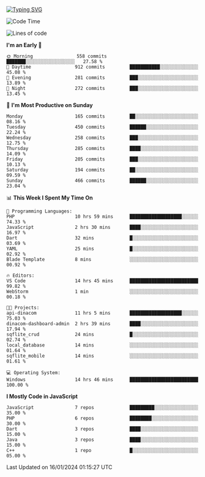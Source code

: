 [![Typing SVG](https://readme-typing-svg.herokuapp.com?font=Fira+Code&pause=1000&color=F7F7F7&random=false&width=435&lines=Hi+%F0%9F%91%8B%2C+I'm+Rafiu+Sidqi;I+Love+React+%F0%9F%98%8D)](https://git.io/typing-svg)
<!--START_SECTION:waka-->
![Code Time](http://img.shields.io/badge/Code%20Time-81%20hrs%2052%20mins-blue)

![Lines of code](https://img.shields.io/badge/From%20Hello%20World%20I%27ve%20Written-527.9%20thousand%20lines%20of%20code-blue)

**I'm an Early 🐤** 

```text
🌞 Morning                558 commits         ███████░░░░░░░░░░░░░░░░░░   27.58 % 
🌆 Daytime                912 commits         ███████████░░░░░░░░░░░░░░   45.08 % 
🌃 Evening                281 commits         ███░░░░░░░░░░░░░░░░░░░░░░   13.89 % 
🌙 Night                  272 commits         ███░░░░░░░░░░░░░░░░░░░░░░   13.45 % 
```
📅 **I'm Most Productive on Sunday** 

```text
Monday                   165 commits         ██░░░░░░░░░░░░░░░░░░░░░░░   08.16 % 
Tuesday                  450 commits         ██████░░░░░░░░░░░░░░░░░░░   22.24 % 
Wednesday                258 commits         ███░░░░░░░░░░░░░░░░░░░░░░   12.75 % 
Thursday                 285 commits         ████░░░░░░░░░░░░░░░░░░░░░   14.09 % 
Friday                   205 commits         ███░░░░░░░░░░░░░░░░░░░░░░   10.13 % 
Saturday                 194 commits         ██░░░░░░░░░░░░░░░░░░░░░░░   09.59 % 
Sunday                   466 commits         ██████░░░░░░░░░░░░░░░░░░░   23.04 % 
```


📊 **This Week I Spent My Time On** 

```text
💬 Programming Languages: 
PHP                      10 hrs 59 mins      ███████████████████░░░░░░   74.33 % 
JavaScript               2 hrs 30 mins       ████░░░░░░░░░░░░░░░░░░░░░   16.97 % 
Dart                     32 mins             █░░░░░░░░░░░░░░░░░░░░░░░░   03.69 % 
YAML                     25 mins             █░░░░░░░░░░░░░░░░░░░░░░░░   02.92 % 
Blade Template           8 mins              ░░░░░░░░░░░░░░░░░░░░░░░░░   00.92 % 

🔥 Editors: 
VS Code                  14 hrs 45 mins      █████████████████████████   99.82 % 
WebStorm                 1 min               ░░░░░░░░░░░░░░░░░░░░░░░░░   00.18 % 

🐱‍💻 Projects: 
api-dinacom              11 hrs 5 mins       ███████████████████░░░░░░   75.03 % 
dinacom-dashboard-admin  2 hrs 39 mins       ████░░░░░░░░░░░░░░░░░░░░░   17.94 % 
sqflite_crud             24 mins             █░░░░░░░░░░░░░░░░░░░░░░░░   02.74 % 
local_database           14 mins             ░░░░░░░░░░░░░░░░░░░░░░░░░   01.64 % 
sqflite_mobile           14 mins             ░░░░░░░░░░░░░░░░░░░░░░░░░   01.61 % 

💻 Operating System: 
Windows                  14 hrs 46 mins      █████████████████████████   100.00 % 
```

**I Mostly Code in JavaScript** 

```text
JavaScript               7 repos             █████████░░░░░░░░░░░░░░░░   35.00 % 
PHP                      6 repos             ████████░░░░░░░░░░░░░░░░░   30.00 % 
Dart                     3 repos             ████░░░░░░░░░░░░░░░░░░░░░   15.00 % 
Java                     3 repos             ████░░░░░░░░░░░░░░░░░░░░░   15.00 % 
C++                      1 repo              █░░░░░░░░░░░░░░░░░░░░░░░░   05.00 % 
```




 Last Updated on 16/01/2024 01:15:27 UTC
<!--END_SECTION:waka-->
